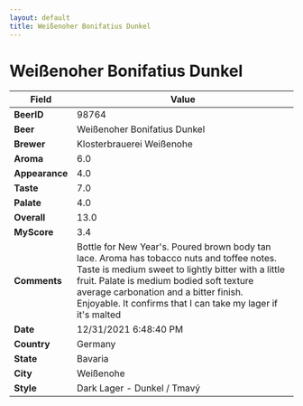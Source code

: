 ```yaml
---
layout: default
title: Weißenoher Bonifatius Dunkel
---
```


# Weißenoher Bonifatius Dunkel

| Field         | Value     |
|---------------|-----------|
| **BeerID** | 98764 |
| **Beer** | Weißenoher Bonifatius Dunkel |
| **Brewer** | Klosterbrauerei Weißenohe |
| **Aroma** | 6.0 |
| **Appearance** | 4.0 |
| **Taste** | 7.0 |
| **Palate** | 4.0 |
| **Overall** | 13.0 |
| **MyScore** | 3.4 |
| **Comments** | Bottle for New Year's. Poured brown body tan lace. Aroma has tobacco nuts and toffee notes. Taste is medium sweet to lightly bitter with a little fruit. Palate is medium bodied soft texture average carbonation and a bitter finish. Enjoyable. It confirms that I can take my lager if it's malted |
| **Date** | 12/31/2021 6:48:40 PM |
| **Country** | Germany |
| **State** | Bavaria |
| **City** | Weißenohe |
| **Style** | Dark Lager - Dunkel / Tmavý |
